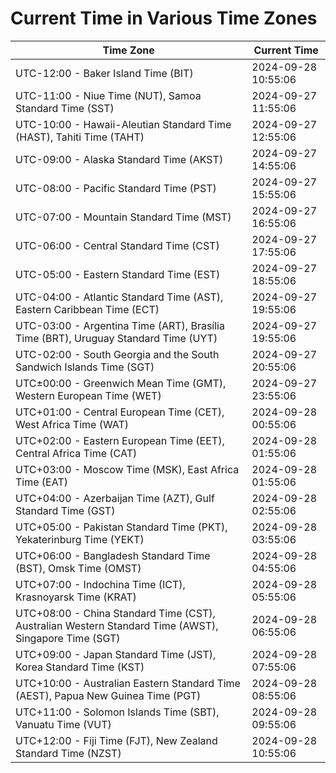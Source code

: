 # Current Time in Various Time Zones

| Time Zone | Current Time |
|-----------|--------------|
| UTC-12:00 - Baker Island Time (BIT) | 2024-09-28 10:55:06 |
| UTC-11:00 - Niue Time (NUT), Samoa Standard Time (SST) | 2024-09-27 11:55:06 |
| UTC-10:00 - Hawaii-Aleutian Standard Time (HAST), Tahiti Time (TAHT) | 2024-09-27 12:55:06 |
| UTC-09:00 - Alaska Standard Time (AKST) | 2024-09-27 14:55:06 |
| UTC-08:00 - Pacific Standard Time (PST) | 2024-09-27 15:55:06 |
| UTC-07:00 - Mountain Standard Time (MST) | 2024-09-27 16:55:06 |
| UTC-06:00 - Central Standard Time (CST) | 2024-09-27 17:55:06 |
| UTC-05:00 - Eastern Standard Time (EST) | 2024-09-27 18:55:06 |
| UTC-04:00 - Atlantic Standard Time (AST), Eastern Caribbean Time (ECT) | 2024-09-27 19:55:06 |
| UTC-03:00 - Argentina Time (ART), Brasília Time (BRT), Uruguay Standard Time (UYT) | 2024-09-27 19:55:06 |
| UTC-02:00 - South Georgia and the South Sandwich Islands Time (SGT) | 2024-09-27 20:55:06 |
| UTC±00:00 - Greenwich Mean Time (GMT), Western European Time (WET) | 2024-09-27 23:55:06 |
| UTC+01:00 - Central European Time (CET), West Africa Time (WAT) | 2024-09-28 00:55:06 |
| UTC+02:00 - Eastern European Time (EET), Central Africa Time (CAT) | 2024-09-28 01:55:06 |
| UTC+03:00 - Moscow Time (MSK), East Africa Time (EAT) | 2024-09-28 01:55:06 |
| UTC+04:00 - Azerbaijan Time (AZT), Gulf Standard Time (GST) | 2024-09-28 02:55:06 |
| UTC+05:00 - Pakistan Standard Time (PKT), Yekaterinburg Time (YEKT) | 2024-09-28 03:55:06 |
| UTC+06:00 - Bangladesh Standard Time (BST), Omsk Time (OMST) | 2024-09-28 04:55:06 |
| UTC+07:00 - Indochina Time (ICT), Krasnoyarsk Time (KRAT) | 2024-09-28 05:55:06 |
| UTC+08:00 - China Standard Time (CST), Australian Western Standard Time (AWST), Singapore Time (SGT) | 2024-09-28 06:55:06 |
| UTC+09:00 - Japan Standard Time (JST), Korea Standard Time (KST) | 2024-09-28 07:55:06 |
| UTC+10:00 - Australian Eastern Standard Time (AEST), Papua New Guinea Time (PGT) | 2024-09-28 08:55:06 |
| UTC+11:00 - Solomon Islands Time (SBT), Vanuatu Time (VUT) | 2024-09-28 09:55:06 |
| UTC+12:00 - Fiji Time (FJT), New Zealand Standard Time (NZST) | 2024-09-28 10:55:06 |
